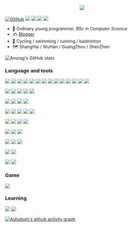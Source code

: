 <h1 align="center"> <a href="https://sunguoqi.com/"> <img src="https://readme-typing-svg.herokuapp.com/?lines=console.log(%22Hello%2C%20World!%22);小符同学祝您今天愉快!&center=true&size=27"> </a> </h1>

[![GitHub](https://img.shields.io/badge/dynamic/json?logo=github&label=GitHub&labelColor=495867&color=495867&query=%24.data.totalSubs&url=https%3A%2F%2Fapi.spencerwoo.com%2Fsubstats%2F%3Fsource%3Dgithub%26queryKey%3Dhayschan&style=flat-square)](https://github.com/Fusuccess)
[![](https://img.shields.io/badge/-Gitee-c5312a?style=flat-square&logo=Gitee&logoColor=ffffff)](https://gitee.com/Fusuccess)
[![](https://img.shields.io/badge/Wechat_Fusuccess-a2c73e?style=flat-square&logo=Wechat&logoColor=ffffff)](https://github.com/Fusuccess)
[![](https://img.shields.io/badge/-Telegram-007396?style=flat-square&logo=Telegram&logoColor=ffffff)](https://t.me/Fusuccess)
[![](https://img.shields.io/badge/-TikTok-007396?style=flat-square&logo=tiktok&logoColor=ffffff)](https://tiktok.com/Fusuccess)


- 👤 Ordinary young programmer, _BSc in Computer Science_
- ✍️ [Blogger](http://fusuccess.top)
- 🏃 Cycling / swimming / running / badminton
- 🗺️ ShangHai / WuHan / GuangZhou / ShenZhen

![Anurag's GitHub stats](https://github-readme-stats.vercel.app/api?username=Fusuccess&count_private=true&show_icons=true)
### Language and tools
[![](https://img.shields.io/badge/-Java-3b88c5?style=flat-square&logo=java&logoColor=ffffff)](https://www.java.com/)
[![](https://img.shields.io/badge/-JSP-232228?style=flat-square&logo=Jsp&logoColor=ffffff)](https://www.javatpoint.com/jsp-tutorial)
[![](https://img.shields.io/badge/-Spring-2f5f1c?style=flat-square&logo=Spring&logoColor=ffffff)](https://spring.io)
[![](https://img.shields.io/badge/-SpringMvc-2f5f1c?style=flat-square&logo=SpringMvc&logoColor=ffffff)](https://spring.io/guides/gs/serving-web-content)
[![](https://img.shields.io/badge/-SpringBoot-2f5f1c?style=flat-square&logo=SpringBoot&logoColor=ffffff)](https://spring.io/projects/spring-boot)
[![](https://img.shields.io/badge/-SpringSecurity-2f5f1c?style=flat-square&logo=SpringSecurity&logoColor=ffffff)](https://spring.io/projects/spring-security)
[![](https://img.shields.io/badge/-Mybatis-c6291c?style=flat-square&logo=Mybatis&logoColor=ffffff)](https://mybatis.org/mybatis-3/)
[![](https://img.shields.io/badge/-MybatisPlus-4494e9?style=flat-square&logo=Mybatisplus&logoColor=ffffff)](https://baomidou.com/)
[![](https://img.shields.io/badge/-Shiro-4972c1?style=flat-square&logo=apacheshiro&logoColor=ffffff)](https://shiro.apache.org/tutorial.html)
[![](https://img.shields.io/badge/-flowable-7ca92f?style=flat-square&logo=flowable&logoColor=ffffff)](https://www.flowable.com/)
[![](https://img.shields.io/badge/-maven-912b44?style=flat-square&logo=apachemaven&logoColor=ffffff)](https://maven.apache.org/)
[![](https://img.shields.io/badge/-tomcat-c9a33e?style=flat-square&logo=apachetomcat&logoColor=ffffff)](https://tomcat.apache.org/)
[![](https://img.shields.io/badge/-nginx-429343?style=flat-square&logo=nginx&logoColor=ffffff)](https://nginx.org/)
[![](https://img.shields.io/badge/-minio-b73c4b?style=flat-square&logo=minio&logoColor=ffffff)](https://min.io/)

[![](https://img.shields.io/badge/-JavaScript-998347?style=flat-square&logo=JavaScript&logoColor=ffffff)](https://docs.oracle.com/en/database/oracle/oracle-database/23/mlejs/oracle-database-javascript-developers-guide.pdf)
[![](https://img.shields.io/badge/-HTML-998347?style=flat-square&logo=html5&logoColor=ffffff)](https://www.w3schools.com/html/)
[![](https://img.shields.io/badge/-Vue-51b389?style=flat-square&logo=vuedotjs&logoColor=ffffff)](https://vuejs.org/)
[![](https://img.shields.io/badge/-CSS-4577ae?style=flat-square&logo=CSS3&logoColor=ffffff)](https://www.w3schools.com/Css/)
[![](https://img.shields.io/badge/-Hugo-e95286?style=flat-square&logo=Hugo&logoColor=ffffff)](https://gohugo.io/)


[![](https://img.shields.io/badge/-Redis-c93d2f?style=flat-square&logo=redis&logoColor=ffffff)](https://redis.io/)
[![](https://img.shields.io/badge/-Elasticsearch-1d1b1d?style=flat-square&logo=elasticsearch&logoColor=ffffff)](https://www.elastic.co/)
[![](https://img.shields.io/badge/-Quartz-689fd0?style=flat-square&logo=quartz&logoColor=ffffff)](https://www.quartz-scheduler.org/)
[![](https://img.shields.io/badge/-Nacos-689fd0?style=flat-square&logo=nacos&logoColor=ffffff)](https://nacos.io/)

[![](https://img.shields.io/badge/-ElementUI-4982da?style=flat-square&logo=ElementUI&logoColor=ffffff)](https://element.eleme.cn/)
[![](https://img.shields.io/badge/-EasyUI-001884?style=flat-square&logo=EasyUI&logoColor=ffffff)](https://jeasyui.com/)
[![](https://img.shields.io/badge/-LayUI-55b7aa?style=flat-square&logo=LayUI&logoColor=ffffff)](https://layui.dev/)
[![](https://img.shields.io/badge/-Echarts-9d3b4e?style=flat-square&logo=apacheecharts&logoColor=ffffff)](https://echarts.apache.org/)
[![](https://img.shields.io/badge/-HeighCharts-8088e2?style=flat-square&logo=HeighCharts&logoColor=ffffff)](https://www.highcharts.com/)

[![](https://img.shields.io/badge/-IDEA-6455bd?style=flat-square&logo=intellijidea&logoColor=ffffff)](https://www.jetbrains.com/idea/)
[![](https://img.shields.io/badge/-DataGrip-5b9fb4?style=flat-square&logo=datagrip&logoColor=ffffff)](https://www.jetbrains.com/datagrip/)
[![](https://img.shields.io/badge/-VisualStudioCode-1b9cf0?style=flat-square&logo=visualstudiocode&logoColor=ffffff)](https://code.visualstudio.com/)
[![](https://img.shields.io/badge/-Eclipse-3b3b3b?style=flat-square&logo=Eclipse&logoColor=ffffff)](https://www.eclipse.org/)

[![](https://img.shields.io/badge/-Bash-000000?style=flat-square&logo=bash&logoColor=ffffff)](https://www.gnu.org/software/bash/manual/bash.html)
[![](https://img.shields.io/badge/-Vim-000000?style=flat-square&logo=vim&logoColor=ffffff)](https://www.vim.org/)
[![](https://img.shields.io/badge/-Markdown-000000?style=flat-square&logo=markdown&logoColor=ffffff)](https://www.markdownguide.org/)

[![](https://img.shields.io/badge/-Linux-3b3b3b?style=flat-square&logo=Linux&logoColor=ffffff)](https://www.linux.org/)
[![](https://img.shields.io/badge/-Centos-1f2474?style=flat-square&logo=centos&logoColor=ffffff)](https://www.centos.org/)
[![](https://img.shields.io/badge/-Ubuntu-cd522a?style=flat-square&logo=ubuntu&logoColor=ffffff)](https://ubuntu.com/)

[![](https://img.shields.io/badge/-Oracle-945456?style=flat-square&logo=Oracle&logoColor=ffffff)](https://www.oracle.com/)
[![](https://img.shields.io/badge/-Mysql-235b82?style=flat-square&logo=Mysql&logoColor=ffffff)](https://www.mysql.com/)


[![](https://img.shields.io/badge/-Docker-2f6fb8?style=flat-square&logo=Docker&logoColor=ffffff)](https://www.docker.com/)
[![](https://img.shields.io/badge/-OpenVPN-f68e36?style=flat-square&logo=openvpn&logoColor=ffffff)](https://openvpn.net/)


### Game
[![](https://img.shields.io/badge/Minecraft-808254?style=flat-square&logo=minecraft&logoColor=ffffff)](https://www.minecraft.net/)

### Learning 
[![](https://img.shields.io/badge/Python-2f75dc?style=flat-square&logo=Python&logoColor=ffffff)](https://www.python.org/)
[![](https://img.shields.io/badge/react-2f75dc?style=flat-square&logo=react&logoColor=ffffff)](https://react.dev/)


[![Ashutosh's github activity graph](https://github-readme-activity-graph.vercel.app/graph?username=Fusuccess&theme=react)](https://github.com/Fusuccess/)


<!--
<h6>* These nice badges are generated by <a href="https://shields.io/">Shields.io</a> and <a href="https://github.com/spencerwooo/Substats">Substats</a>.</h6>

**Fusuccess/Fusuccess** is a ✨ _special_ ✨ repository because its `README.md` (this file) appears on your GitHub profile.

Here are some ideas to get you started:

- 🔭 I’m currently working on ...
- 🌱 I’m currently learning ...
- 👯 I’m looking to collaborate on ...
- 🤔 I’m looking for help with ...
- 💬 Ask me about ...
- 📫 How to reach me: ...
- 😄 Pronouns: ...
- ⚡ Fun fact: ...
-->
